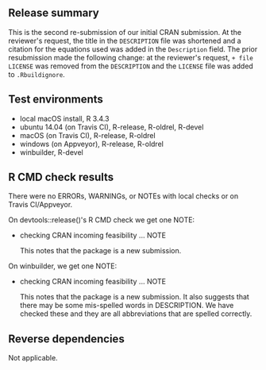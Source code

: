 ## Release summary
This is the second re-submission of our initial CRAN submission. At the reviewer's request, the title in the `DESCRIPTION` file was shortened and a citation for the equations used was added in the `Description` field. The prior resubmission made the following change: at the reviewer's request, `+ file LICENSE` was removed from the `DESCRIPTION` and the `LICENSE` file was added to `.Rbuildignore`.

## Test environments
* local macOS install, R 3.4.3
* ubuntu 14.04 (on Travis CI), R-release, R-oldrel, R-devel
* macOS (on Travis CI), R-release, R-oldrel
* windows (on Appveyor), R-release, R-oldrel
* winbuilder, R-devel

## R CMD check results
There were no ERRORs, WARNINGs, or NOTEs with local checks or on Travis CI/Appveyor.

On devtools::release()'s R CMD check we get one NOTE:

* checking CRAN incoming feasibility ... NOTE

  This notes that the package is a new submission. 

On winbuilder, we get one NOTE:

* checking CRAN incoming feasibility ... NOTE

  This notes that the package is a new submission. It also suggests that there may 
  be some mis-spelled words in DESCRIPTION. We have checked these and they are all
  abbreviations that are spelled correctly.

## Reverse dependencies
Not applicable.
